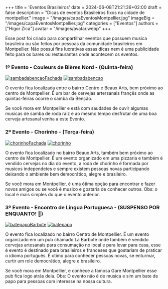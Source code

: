 +++
title = 'Eventos  Brasileiros'
date = 2024-06-08T21:21:36+02:00
draft = false
description = "Dicas de eventos Brasileiros fixos na cidade de montpellier."
image = "/images/capaEventosMontpellier.jpg"
imageBig = "/images/capaEventosMontpellier.jpg"
categories = ["Eventos"]
authors = ["Higor Zica"]
avatar = "/images/avatar.webp"
+++


Esse post foi criado para compartilhar eventos que possuem musica brasileira ou são feitos por pessoas da comunidade brasileiros em Montpellier. Não possui fins lucrativas essas dicas nem é uma publicidade feito para os bares ou restaurantes onde acontecem os eventos.

### 1º Evento - Couleurs de Bières Nord - (Quinta-feira)

[![sambadabencaoFachada](/images/eventos_brasileiros/sambabencaoFachada.jpg)](https://maps.app.goo.gl/awopANvPQEk2qxet8)
[![sambadabencao](/images/eventos_brasileiros/sambabencao.png)](https://maps.app.goo.gl/awopANvPQEk2qxet8)

O evento fica localizada entre o bairro Centro e Beaux Arts, bem próximo ao centro de Montpellier. É um bar de cervejas artersanais françês onde as quintas-feiras ocorre o samba da Benção.

Se você mora em Montpellier e está com saudades de ouvir algumas musicas de samba de roda raiz e ao mesmo tempo desfrutar de uma boa cerveja artesanal venha a este Evento.

### 2º Evento - Chorinho - (Terça-feira)

[![chorinhoFachada](/images/eventos_brasileiros/chorinhoFachada.jpg)](https://maps.app.goo.gl/GBqJXLqqffCh9t4B6)
[![chorinho](/images/eventos_brasileiros/chorinho.png)](https://maps.app.goo.gl/GBqJXLqqffCh9t4B6)

O evento fica localizado no bairro Beaux Arts, também bem próximo ao centro de Montpellier. É um evento organizado em uma pizzaria e também é vendido cervejas no dia do evento, a roda de chorinho é formada por musicos independetes e sempre existem pessoas novas participando deixando o ambiente bem democrático, alegre e brasileiro.

Se você mora em Montpellier, é uma ótima opção para encontrar e fazer novos amigos ou se você é musico e gostaria de conhecer outros. Obs: o local é mais simples do que o evento anterior.

### 3º Evento - Encontro de Língua Portuguesa - (SUSPENSO POR ENQUANTO! 🥲)

[![batepapoBarbote](/images/eventos_brasileiros/batepapoBarbote.jpg)](https://maps.app.goo.gl/VRak5yqrnE63QLe28)
[![batepapo](/images/eventos_brasileiros/batepapoPortugues.png)](https://maps.app.goo.gl/VRak5yqrnE63QLe28)

O evento fica localizado no bairro Centro de Montpellier. É um evento organizado em um pub chamado La Barbote onde também é vendido cervejas artesanais para consumação no local e para levar para casa, esse é evento é destinado para brasileiros e franceses que gostariam de praticar o idioma português. É otimo para conhecer pessoas novas, se enturmar, curtir um role democrático, alegre e brasileiro.

Se você mora em Montpellier, e conhece a famosa Gare Montpellier esse pub fica logo atrás dela. Obs: O evento não é de musica e sim um bate de papo para pessoas com interesse na nossa cultura.
